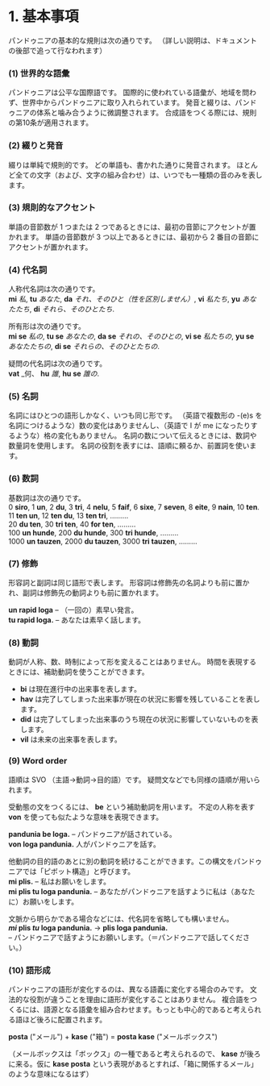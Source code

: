 # 1. 基本事項

パンドゥニアの基本的な規則は次の通りです。
（詳しい説明は、ドキュメントの後部で追って行なわれます）

### (1) 世界的な語彙

パンドゥニアは公平な国際語です。
国際的に使われている語彙が、地域を問わず、世界中からパンドゥニアに取り入れられています。
発音と綴りは、パンドゥニアの体系と噛み合うように微調整されます。
合成語をつくる際には、規則の第10条が適用されます。


### (2) 綴りと発音

綴りは単純で規則的です。
どの単語も、書かれた通りに発音されます。
ほとんど全ての文字（および、文字の組み合わせ）は、いつでも一種類の音のみを表します。

### (3) 規則的なアクセント

単語の音節数が 1 つまたは 2 つであるときには、最初の音節にアクセントが置かれます。
単語の音節数が 3 つ以上であるときには、最初から 2 番目の音節にアクセントが置かれます。


### (4) 代名詞

人称代名詞は次の通りです。  
**mi** _私_, **tu** _あなた_, **da** _それ、そのひと（性を区別しません）_,
**vi** _私たち_, **yu** _あなたたち_, **di** _それら、そのひとたち_.

所有形は次の通りです。  
**mi se** _私の_, **tu se** _あなたの_, **da se** _それの、そのひとの_,
**vi se** _私たちの_, **yu se** _あなたたちの_, **di se** _それらの、そのひとたちの_.

疑問の代名詞は次の通りです。  
**vat**
_何、
**hu**
_誰_,
**hu se**
_誰の_.




### (5) 名詞

名詞にはひとつの語形しかなく、いつも同じ形です。
（英語で複数形の -(e)s を名詞につけるような）数の変化はありませんし、（英語で I が me になったりするような）格の変化もありません。
名詞の数について伝えるときには、数詞や数量詞を使用します。
名詞の役割を表すには、語順に頼るか、前置詞を使います。

### (6) 数詞

基数詞は次の通りです。  
0 **siro**, 1 **un**, 2 **du**, 3 **tri**, 4 **nelu**, 5 **faif**, 6 **sixe**,
7 **seven**, 8 **eite**, 9 **nain**, 10 **ten**.  
11 **ten un**, 12 **ten du**, 13 **ten tri**, ………  
20 **du ten**, 30 **tri ten**, 40 **for ten**, ………  
100 **un hunde**, 200 **du hunde**, 300 **tri hunde**, ………  
1000 **un tauzen**, 2000 **du tauzen**, 3000 **tri tauzen**, ………


### (7) 修飾

形容詞と副詞は同じ語形で表します。
形容詞は修飾先の名詞よりも前に置かれ、副詞は修飾先の動詞よりも前に置かれます。

**un rapid loga**
– （一回の）素早い発言。  
**tu rapid loga.**
– あなたは素早く話します。


### (8) 動詞

動詞が人称、数、時制によって形を変えることはありません。
時間を表現するときには、補助動詞を使うことができます。

- **bi**
  は現在進行中の出来事を表します。
- **hav**
  は完了してしまった出来事が現在の状況に影響を残していることを表します。
- **did**
  は完了してしまった出来事のうち現在の状況に影響していないものを表します。
- **vil**
  は未来の出来事を表します。


### (9) Word order

語順は SVO （主語→動詞→目的語）です。
疑問文などでも同様の語順が用いられます。

受動態の文をつくるには、
**be**
という補助動詞を用います。
不定の人称を表す
**von**
を使っても似たような意味を表現できます。

**pandunia be loga.**
– パンドゥニアが話されている。  
**von loga pandunia.**
人がパンドゥニアを話す。

他動詞の目的語のあとに別の動詞を続けることができます。この構文をパンドゥニアでは「ピボット構造」と呼びます。  
**mi plis.**
– 私はお願いをします。  
**mi plis tu loga pandunia.**
– あなたがパンドゥニアを話すように私は（あなたに）お願いをします。

文脈から明らかである場合などには、代名詞を省略しても構いません。  
**_mi_ plis _tu_ loga pandunia.**
→ **plis loga pandunia.**  
– パンドゥニアで話すようにお願いします。（＝パンドゥニアで話してください。）


### (10) 語形成

パンドゥニアの語形が変化するのは、異なる語義に変化する場合のみです。
文法的な役割が違うことを理由に語形が変化することはありません。
複合語をつくるには、語源となる語彙を組み合わせます。もっとも中心的であると考えられる語ほど後ろに配置されます。

**posta**
("メール") +
**kase**
("箱") =
**posta kase**
("メールボックス")

（メールボックスは「ボックス」の一種であると考えられるので、
**kase**
が後ろに来る。仮に
**kase posta**
という表現があるとすれば、「箱に関係するメール」のような意味になるはず）

